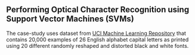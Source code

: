 ## Performing Optical Character Recognition using Support Vector Machines (SVMs)

The case-study uses dataset from [UCI Machine Learning Repository](https://archive.ics.uci.edu/ml/datasets/letter+recognition) that  contains 20,000 examples of 26 English alphabet capital letters as printed using 20 different randomly reshaped and distorted black and white fonts.
